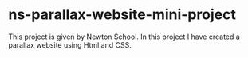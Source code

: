 # ns-parallax-website-mini-project
This project is given by Newton School. In this project I have created a parallax website using Html and CSS.

